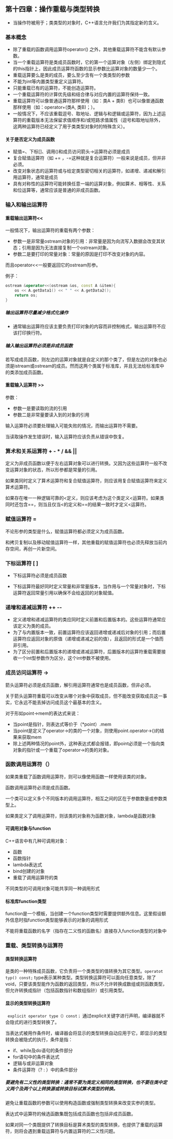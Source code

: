 ## 第十四章：操作重载与类型转换

- 当操作符被用于；类类型的对象时，C++语言允许我们为其指定新的含义。

### 基本概念

- 除了重载的函数调用运算符operator() 之外，其他重载运算符不能含有默认参数。
- 当一个重载运算符是类成员函数时，它的第一个运算对象（左侧）绑定到隐式的this指针上，因此成员运算符函数的显示参数比运算对象的数量少一个。
- 重载运算要么是类的成员，要么至少含有一个类类型的参数
- 不能为int等内置类型重定义运算符。
- 只能重载已有的运算符，不能创造运算符。
- 一个重载运算符的计算优先级和结合律与对应内置的运算符保持一致。
- 重载运算符可以像普通运算符那样使用（如：类A + 类B）也可以像普通函数那样使用（如：operator+(类A, 类B)；）。
- 一般情况下，不应该重载逗号、取地址、逻辑与和逻辑或运算符，因为上述运算符的重载版本无法保留求值顺序和/或短路求值属性（逗号和取地址除外，这两种运算符已经定义了用于类类型对象时的特殊含义）。

#### 关于是否定义为成员函数

- 赋值=、下标[]、调用()和成员访问箭头->运算符必须是成员
- 复合赋值运算符（如 += ，-=这种就是复合运算符）一般来说是成员，但并非必须。
- 改变对象状态的运算符或与给定类型密切相关的运算符，如递增、递减和解引用运算符，通常是成员
- 具有对称性的运算符可能转换任意一端的运算对象，例如算术、相等性、关系和位运算等，通常应该是普通的非成员函数。



### 输入和输出运算符

#### 重载输出运算符<<

一般情况下，输出运算符的重载有两个参数：

- 参数一是非常量ostream对象的引用：非常量是因为向流写入数据会改变其状态；引用是因为无法直接复制一个ostream对象。
- 参数二是要打印的常量对象：常量的原因是打印不改变对象的内容。

而且operator<<一般要返回它的ostream形参。

例子：

```c++
ostream &operator<<(ostream &os, const A &item){
    os << A.getData1() << " " << A.getData2();
    return os;
}
```

##### 输出运算符尽量减少格式化操作

- 通常输出运算符应该主要负责打印对象的内容而非控制格式，输出运算符不应该打印换行符。

##### 输入输出运算符必须是非成员函数

若写成成员函数，则左边的运算对象就是自定义的那个类了，但是左边的对象也必须是istream或ostream的成员。然而这两个类属于标准库，并且无法给标准库中的类添加成员函数。

#### 重载输入运算符 >>

参数：

- 参数一是要读取的流的引用
- 参数二是非常量要读入到的对象的引用

输入运算符必须要处理输入可能失败的情况，而输出运算符不需要。

当读取操作发生错误时，输入运算符应该负责从错误中恢复。

### 算术和关系运算符 + - * / && ||

定义为非成员函数以便于左右运算对象可以进行转换。又因为这些运算符一般不改变运算对象的状态，所以形参都是常量的引用。

如果类同时定义了算术运算符和复合赋值运算符，则应该用复合赋值运算符来定义算术运算符。

如果存在唯一一种逻辑可靠的<定义，则应该考虑为这个类定义<运算符。如果类同时还包含==，则当且仅当<的定义和==的结果一致时才定义<运算符。

### 赋值运算符 =

不论形参的类型是什么，赋值运算符都必须定义为成员函数。

和拷贝复制以及移动赋值运算符一样，其他重载的赋值运算符也必须先释放当前内存空间，再创一片新空间。

### 下标运算符 [ ]

- 下标运算符必须是成员函数

- 下标运算符最好同时定义常量和非常量版本，当作用与一个常量对象时，下标运算符返回常量引用以确保不会给返回的对象赋值。

### 递增和递减运算符 ++  --

- 定义递增和递减运算符的类应同时定义前置和后置版本的。这些运算符通常应该定义为类的成员。
- 为了与内置版本一致，前置运算符应该返回递增或递减后对象的引用；而后置运算符应返回对象的原值（递增或递减之前的值），且返回的形式是一个值而非引用。
- 为了区分前置和后置版本的递增或递减运算符，后置版本的运算符重载需要接收一个int型参数作为区分，这个int参数不被使用。

### 成员访问运算符 ->

箭头运算符必须是成员函数，解引用运算符通常也是成员函数，但非必须。

关于箭头运算符重载可以改变从哪个对象中获取成员，但不能改变获取成员这一事实，它永远不能丢掉访问成员这个最基本的含义。

对于形如point->mem的表达式来说：

- 当point是指针，则表达式等价于（*point）.mem
- 当point是定义了operator->的类的一个对象，则使用point.operator->()的结果来获取mem
- 除上述两种情况的point外，这种表达式都会报错，即point必须是一个指向类对象的指针或一个重载了operator->的类的对象。

### 函数调用运算符（）

如果类重载了函数调用运算符，则可以像使用函数一样使用该类的对象。

函数调用运算符必须是成员函数。

一个类可以定义多个不同版本的调用运算符，相互之间的区在于参数数量或参数类型上。

如果类定义了调用运算符，则该类的对象称为函数对象，lambda是函数对象

#### 可调用对象与function

C++语言中有几种可调用对象：

- 函数
- 函数指针
- lambda表达式
- bind创建的对象
- 重载了调用运算符的类

不同类型的可调用对象可能共享同一种调用形式

#### 标准库function类型

function是一个模板，当创建一个function类型时需要提供额外信息。这里假设额外信息时指function类型能够表示的对象的调用形式

不能将重载函数的名字（指存在二义性的函数名）直接存入function类型的对象中

### 重载、类型转换与运算符

#### 类型转换运算符

是类的一种特殊成员函数，它负责将一个类类型的值转换为其它类型。`operatot typ() const;` type表示某种类型。类型转换运算符可以面向任意类型，除了void，只要该类型能作为函数的返回类型，所以不允许转换成数组或则函数类型，但允许转换成指针（包括函数指针和数组指针）或引用类型。



#### 显示的类型转换运算符

` explicit operator type（）const；` 通过explicit关键字进行声明，编译器就不会隐式的进行类型转换了。

当表达式被用作条件时，编译器会将显示的类型转换自动应用于它，即显示的类型转换会被隐式的执行，条件是指：

- if、while及do语句的条件部分
- for语句中的条件表达式
- 逻辑与或非运算对象
- 条件运算符（? : ）中的条件部分

##### 要避免有二义性的类型转换：通常不要为类定义相同的类型转换，也不要在类中定义两个及两个以上转换源或转换目标试算术类型的转换。

避免让重载函数的参数可以使用构造函数或强制类型转换来改变实参的类型。

表达式中运算符的候选函数集既包括成员函数也包括非成员函数。

如果对同一个类既提供了转换目标是算术类型的类型转换，也提供了重载的运算符，则将会遇到重载运算符与内置运算符的二义性问题。

